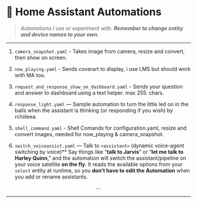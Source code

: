 # 📂 Home Assistant Automations

> *Automations I use or experiment with. **Remember to change entity and device names to your own.***

---

1. `camera_snapshot.yaml` - Takes image from camera, resize and convert, then show on screen.

2. `now_playing.yaml` - Sends coverart to display, i use LMS but should work with MA too.

3. `request_and_response_show_on_dashboard.yaml` - Sends your question and answer to dashboard using a text helper. max 255. chars.

4. `response_light.yaml` — Sample automation to turn the little led on in the balls when the assistant is thinking (or responding if you wish) by rchiileea.

5. `shell_command.yaml` - Shell Comands for configuration.yaml, resize and convert images, needed for now_playing & camera_snapshot.

6. `switch_voiceassist.yaml` — Talk to `<assistant>` (dynamic voice-agent switching by voice)**
   Say things like “**talk to Jarvis**” or “**let me talk to Harley Quinn**,” and the automation will switch the assistant/pipeline on your voice satellite **on the fly**. It reads the available options from your `select` entity at runtime, so you **don’t have to edit the Automation** when you add or rename assistants.

<p align="center">⋯</p>

---
